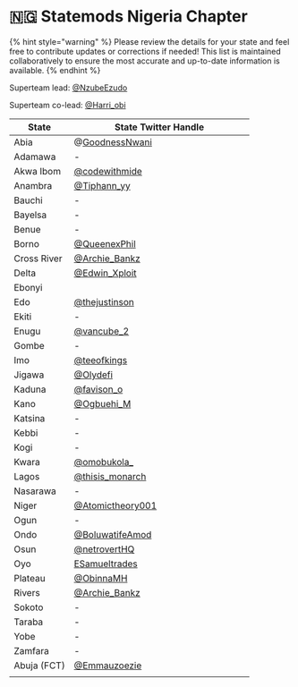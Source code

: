 # 🇳🇬 Statemods Nigeria Chapter

{% hint style="warning" %}
Please review the details for your state and feel free to contribute updates or corrections if needed! This list is maintained collaboratively to ensure the most accurate and up-to-date information is available.
{% endhint %}

Superteam lead:   [@NzubeEzudo](https://x.com/NzubeEzudo)

Superteam co-lead: [@Harri\_obi](https://x.com/Harri\_obi)

<table><thead><tr><th>State</th><th width="305.3333333333333">State Twitter Handle</th></tr></thead><tbody><tr><td>Abia</td><td>@<a href="https://x.com/GoodnessNwani">GoodnessNwani</a></td></tr><tr><td>Adamawa</td><td>-</td></tr><tr><td>Akwa Ibom</td><td><a href="https://x.com/codewithmide">@codewithmide</a></td></tr><tr><td>Anambra</td><td><a href="https://x.com/Tiphann_yy">@Tiphann_yy</a></td></tr><tr><td>Bauchi</td><td>-</td></tr><tr><td>Bayelsa</td><td>-</td></tr><tr><td>Benue</td><td>-</td></tr><tr><td>Borno</td><td><a href="https://x.com/QueenexPhil">@QueenexPhil</a></td></tr><tr><td>Cross River</td><td><a href="https://x.com/Archie_Bankz">@Archie_Bankz</a></td></tr><tr><td>Delta</td><td><a href="https://x.com/Edwin_Xploit">@Edwin_Xploit</a></td></tr><tr><td>Ebonyi</td><td></td></tr><tr><td>Edo</td><td><a href="https://x.com/thejustinson">@thejustinson</a></td></tr><tr><td>Ekiti</td><td>-</td></tr><tr><td>Enugu</td><td><a href="https://x.com/vancube_2">@vancube_2</a></td></tr><tr><td>Gombe</td><td>-</td></tr><tr><td>Imo</td><td><a href="https://x.com/teeofkings">@teeofkings</a></td></tr><tr><td>Jigawa</td><td><a href="https://x.com/Olydefi">@Olydefi</a></td></tr><tr><td>Kaduna</td><td><a href="https://x.com/favison_o">@favison_o</a></td></tr><tr><td>Kano</td><td><a href="https://x.com/Ogbuehi_M">@Ogbuehi_M</a></td></tr><tr><td>Katsina</td><td>-</td></tr><tr><td>Kebbi</td><td>-</td></tr><tr><td>Kogi</td><td>-</td></tr><tr><td>Kwara</td><td><a href="https://x.com/omobukola_">@omobukola_</a></td></tr><tr><td>Lagos</td><td><a href="https://x.com/thisis_monarch">@thisis_monarch</a></td></tr><tr><td>Nasarawa</td><td>-</td></tr><tr><td>Niger</td><td><a href="https://x.com/Atomictheory001">@Atomictheory001</a></td></tr><tr><td>Ogun</td><td>-</td></tr><tr><td>Ondo</td><td><a href="https://x.com/BoluwatifeAmod">@BoluwatifeAmod</a></td></tr><tr><td>Osun</td><td><a href="https://x.com/netrovertHQ">@netrovertHQ</a></td></tr><tr><td>Oyo</td><td><a href="https://x.com/ESamueltrades">ESamueltrades</a></td></tr><tr><td>Plateau</td><td><a href="https://x.com/ObinnaMH">@ObinnaMH</a></td></tr><tr><td>Rivers</td><td><a href="https://x.com/Archie_Bankz">@Archie_Bankz</a></td></tr><tr><td>Sokoto</td><td>-</td></tr><tr><td>Taraba</td><td>-</td></tr><tr><td>Yobe</td><td>-</td></tr><tr><td>Zamfara</td><td>-</td></tr><tr><td>Abuja (FCT)</td><td><a href="https://x.com/Emmauzoezie">@Emmauzoezie</a></td></tr><tr><td></td><td></td></tr></tbody></table>

